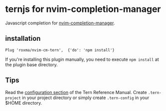 
# ternjs for nvim-completion-manager

Javascript completion for
[nvim-completion-manager](https://github.com/roxma/nvim-completion-manager).

## installation


```vim
Plug 'roxma/nvim-cm-tern',  {'do': 'npm install'}
```

If you're installing this plugin manually, you need to execute `npm install`
at the plugin base directory.

## Tips

Read the [configuration section](http://ternjs.net/doc/manual.html#configuration)
of the Tern Reference Manual. Create `.tern-project` in your project directory
or simply create `.tern-config` in your $HOME directory.


